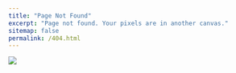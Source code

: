 ```yaml
---
title: "Page Not Found"
excerpt: "Page not found. Your pixels are in another canvas."
sitemap: false
permalink: /404.html
---
```

![](https://velog.velcdn.com/images/danchoi/post/dbaeb5b7-5021-48f0-9cc7-00d8b8fa0c09/image.png)
